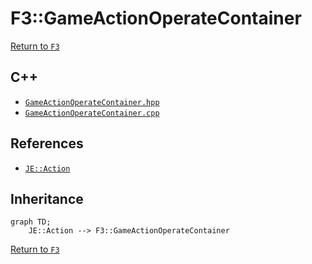 # F3::GameActionOperateContainer

[Return to `F3`](/docs/f3.md)

## C++

- [`GameActionOperateContainer.hpp`](/src/f3/GameActionOperateContainer.hpp)
- [`GameActionOperateContainer.cpp`](/src/f3/GameActionOperateContainer.cpp)

## References

- [`JE::Action`](https://github.com/OpenJE/openje/docs/je/Action.md)

## Inheritance

```mermaid
graph TD;
    JE::Action --> F3::GameActionOperateContainer
```

[Return to `F3`](/docs/f3.md)